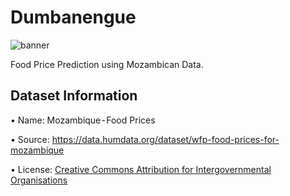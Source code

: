 # Dumbanengue

<div>
  <img src="https://github.com/HercoZauZau/Dumbanengue-Prediction/blob/main/assets/img/banner.png" alt="banner" />
</div>

Food Price Prediction using Mozambican Data.

## Dataset Information
• Name: Mozambique - Food Prices

• Source: https://data.humdata.org/dataset/wfp-food-prices-for-mozambique

• License: [Creative Commons Attribution for Intergovernmental Organisations](https://data.humdata.org/faqs/licenses)
